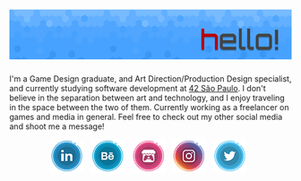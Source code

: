 # [![lrcouto header](https://raw.githubusercontent.com/lrcouto/lrcouto/main/GITHUB_Header.png)]()

I'm a Game Design graduate, and Art Direction/Production Design specialist, and currently studying software development at <a href='https://www.42sp.org.br/'>42 São Paulo</a>. I don't believe in the separation between art and technology, and I enjoy traveling in the space between the two of them. Currently working as a freelancer on games and media in general. Feel free to check out my other social media and shoot me a message!

<p align='center'>
<a href="https://www.linkedin.com/in/lauracoutodesigner/"><img src="https://raw.githubusercontent.com/lrcouto/lrcouto/main/icon_linkedin.png"></a>&nbsp;&nbsp;
<a href="https://www.behance.net/onegrumpyrobot/"><img src="https://raw.githubusercontent.com/lrcouto/lrcouto/main/icon_behance.png"></a>&nbsp;&nbsp;
<a href="https://lrcouto.itch.io/"><img src="https://raw.githubusercontent.com/lrcouto/lrcouto/main/icon_itchio.png"></a>&nbsp;&nbsp;
<a href="https://www.instagram.com/onegrumpyrobot/"><img src="https://raw.githubusercontent.com/lrcouto/lrcouto/main/icon_instagram.png"></a>&nbsp;&nbsp;
<a href="https://twitter.com/onegrumpyrobot/"><img src="https://raw.githubusercontent.com/lrcouto/lrcouto/main/icon_twitter.png"></a>&nbsp;&nbsp;
</p>
